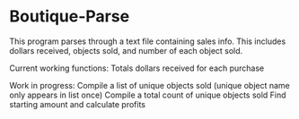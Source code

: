 # Boutique-Parse

This program parses through a text file containing sales info. This includes dollars received, objects sold, and number of each object sold.

Current working functions:
	Totals dollars received for each purchase
	
Work in progress:
	Compile a list of unique objects sold (unique object name only appears in list once)
	Compile a total count of unique objects sold
	Find starting amount and calculate profits 